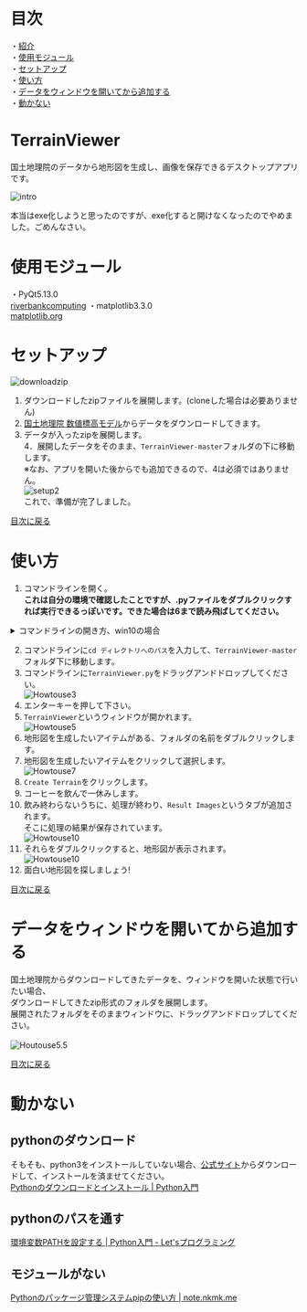 # 目次
・[紹介](#terrainviewer)<br>
・[使用モジュール](#使用モジュール)<br>
・[セットアップ](#セットアップ)<br>
・[使い方](#使い方)<br>
・[データをウィンドウを開いてから追加する](#データをウィンドウを開いてから追加する)<br>
・[動かない](#動かない)<br>

# TerrainViewer
国土地理院のデータから地形図を生成し、画像を保存できるデスクトップアプリです。

![intro](https://github.com/pto8913/TerrainViewer/blob/images/Intro.png)<br>

本当はexe化しようと思ったのですが、exe化すると開けなくなったのでやめました。ごめんなさい。<br>

# 使用モジュール
・PyQt5.13.0 <br>
[riverbankcomputing](https://riverbankcomputing.com/software/pyqt/download5)
・matplotlib3.3.0<br>
[matplotlib.org](https://matplotlib.org/)

# セットアップ
![downloadzip](https://github.com/pto8913/TerrainViewer/blob/images/Zip1.png)
1. ダウンロードしたzipファイルを展開します。(cloneした場合は必要ありません)<br>
2. [国土地理院 数値標高モデル](https://fgd.gsi.go.jp/download/menu.php)からデータをダウンロードしてきます。<br>
3. データが入ったzipを展開します。<br>
4．展開したデータをそのまま、`TerrainViewer-master`フォルダの下に移動します。<br>
※なお、アプリを開いた後からでも追加できるので、4は必須ではありません。<br>
![setup2](https://github.com/pto8913/TerrainViewer/blob/images/Zip4.png)<br>
これで、準備が完了しました。<br>

[目次に戻る](#目次)<br>

# 使い方
1. コマンドラインを開く。<br>
**これは自分の環境で確認したことですが、.pyファイルをダブルクリックすれば実行できるっぽいです。できた場合は6まで読み飛ばしてください。** <br> 
<details>
  <summary>コマンドラインの開き方、win10の場合</summary>
  
  ## 一つ目
  ![open cmd1](https://github.com/pto8913/TerrainViewer/blob/images/cmd1-1.png)<br>
  1. `winキー`を押しながら`Rキー`を押します。<br>
  2. 画面上に現れたウィンドウに、`cmd`と入力します。<br>
  3. `ok`を押してください。<br>
  
  ## 二つ目
  ![open cmd2](https://github.com/pto8913/TerrainViewer/blob/images/cmd2-1.png)<br>
  1. スタートを開きます。<br>
  2. スタートを開いた状態で、`cmd`と入力します。<br>
  3. コマンドプロンプトを開いてください。<br>
  ![open cmd2-2](https://github.com/pto8913/TerrainViewer/blob/images/cmd2-2.png)<br>

</details>

2. コマンドラインに`cd ディレクトリへのパス`を入力して、`TerrainViewer-master`フォルダ下に移動します。<br>
3. コマンドラインに`TerrainViewer.py`をドラッグアンドドロップしてください。<br>
![Howtouse3](https://github.com/pto8913/TerrainViewer/blob/images/Howtouse3.png)<br>
4. エンターキーを押して下さい。<br>
5. `TerrainViewer`というウィンドウが開かれます。<br>
![Howtouse5](https://github.com/pto8913/TerrainViewer/blob/images/Howtouse5.png)<br>
6. 地形図を生成したいアイテムがある、フォルダの名前をダブルクリックします。<br>
7. 地形図を生成したいアイテムをクリックして選択します。<br>
![Howtouse7](https://github.com/pto8913/TerrainViewer/blob/images/Howtouse7.png)<br>
8. `Create Terrain`をクリックします。<br>
9. コーヒーを飲んで一休みします。<br>
10. 飲み終わらないうちに、処理が終わり、`Result Images`というタブが追加されます。<br>
そこに処理の結果が保存されています。<br>
![Howtouse10](https://github.com/pto8913/TerrainViewer/blob/images/Howtouse10.png)<br>
11. それらをダブルクリックすると、地形図が表示されます。<br>
![Howtouse10](https://github.com/pto8913/TerrainViewer/blob/images/Howtouse11.png)<br>
12. 面白い地形図を探しましょう!<br>

[目次に戻る](#目次)<br>

# データをウィンドウを開いてから追加する
国土地理院からダウンロードしてきたデータを、ウィンドウを開いた状態で行いたい場合、<br>
ダウンロードしてきたzip形式のフォルダを展開します。 <br>
展開されたフォルダをそのままウィンドウに、ドラッグアンドドロップしてください。<br>  
![Houtouse5.5](https://github.com/pto8913/TerrainViewer/blob/images/Howtouse5.5.png)<br>

[目次に戻る](#目次)<br>

# 動かない
## pythonのダウンロード
そもそも、python3をインストールしていない場合、[公式サイト](https://www.python.org/downloads/)からダウンロードして、インストールを済ませてください。<br>
[Pythonのダウンロードとインストール | Python入門](https://www.javadrive.jp/python/install/index1.html)

## pythonのパスを通す
[環境変数PATHを設定する | Python入門 - Let'sプログラミング](https://www.javadrive.jp/python/install/index3.html)

## モジュールがない
[Pythonのパッケージ管理システムpipの使い方 | note.nkmk.me](https://note.nkmk.me/python-pip-usage/)
